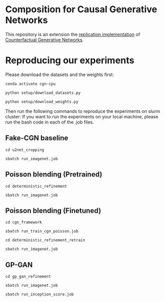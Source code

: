 
<!-- Template source: https://github.com/paperswithcode/releasing-research-code -->
<!-- >📋  A template README.md for code accompanying a Machine Learning paper -->

# Composition for Causal Generative Networks

This repository is an extension the [replication implementation](https://openreview.net/forum?id=HNlzT3G720t) of [Counterfactual Generative Networks](https://arxiv.org/abs/2030.12345).

# Reproducing our experiments
Please download the datasets and the weights first:

`conda activate cgn-cpu`

`python setup/download_datasets.py`

`python setup/download_weights.py`

Then run the following commands to reproduce the experiments on slurm cluster:
If you want to run the experiments on your local machine, please run the bash code in each of the .job files.


## Fake-CGN baseline

`cd u2net_cropping`

`sbatch run_imagenet.job`

## Poisson blending (Pretrained)

`cd deterministic_refinement`

`sbatch run_imagenet.job`

## Poisson blending (Finetuned)

`cd cgn_framework`

`sbatch run_train_cgn_poisson.job`

`cd deterministic_refinement_retrain`

`sbatch run_imagenet.job`

## GP-GAN

`cd gp_gan_refinement`

`sbatch run_imagenet.job` 

`sbatch run_inception_score.job` 
